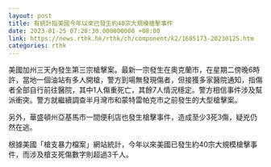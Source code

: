 ```yaml
---
layout: post
title: 有統計指美國今年以來已發生約40宗大規模槍擊事件
date: 2023-01-25 07:28:30.000000000 +08:00
link: https://news.rthk.hk/rthk/ch/component/k2/1685173-20230125.htm
categories: rthk
---
```


美國加州三天內發生第三宗槍擊案。最新一宗發生在奧克蘭市，在星期二傍晚6時許，當地一個油站有多人開槍，警方到場無發現傷者，但接獲多家醫院通知，指傷者全部自行前往醫院，其中1人傷重死亡，其餘7人情況穩定。警方相信事件涉及幫派衝突。警方就繼續調查半月灣市和蒙特雷帕克市之前發生的大型槍擊案。

另外，華盛頓州亞基馬市一間便利店也發生槍擊事件，造成至少3死3傷，疑兇仍然在逃。

根據美國「槍支暴力檔案」網站統計，今年以來美國已發生約40宗大規模槍擊事件，而涉及槍支死傷數字則超過3千人。
